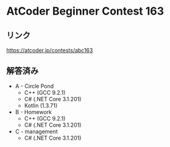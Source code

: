 # AtCoder Beginner Contest 163
## リンク
https://atcoder.jp/contests/abc163

## 解答済み
- A - Circle Pond
	- C++ (GCC 9.2.1)
	- C# (.NET Core 3.1.201)
	- Kotlin (1.3.71)
- B - Homework
	- C++ (GCC 9.2.1)
	- C# (.NET Core 3.1.201)
- C - management
	- C# (.NET Core 3.1.201)